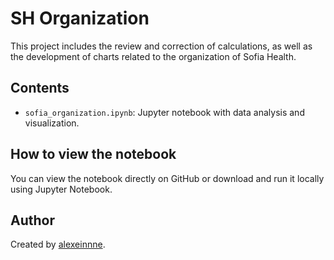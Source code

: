 # SH Organization

This project includes the review and correction of calculations, as well as the development of charts related to the organization of Sofia Health.

## Contents

- `sofia_organization.ipynb`: Jupyter notebook with data analysis and visualization.

## How to view the notebook

You can view the notebook directly on GitHub or download and run it locally using Jupyter Notebook.

## Author

Created by [alexeinnne](https://github.com/alexeinnne).
